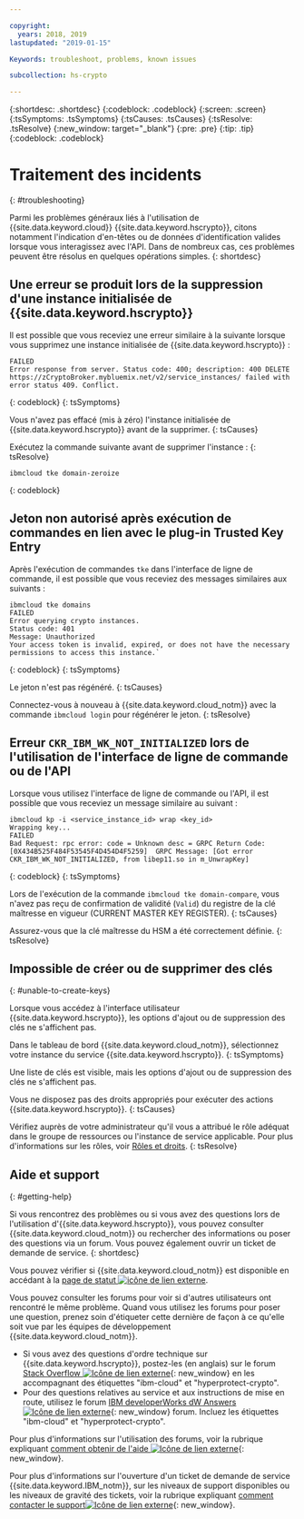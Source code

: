 ```yaml
---

copyright:
  years: 2018, 2019
lastupdated: "2019-01-15"

Keywords: troubleshoot, problems, known issues

subcollection: hs-crypto

---
```


{:shortdesc: .shortdesc}
{:codeblock: .codeblock}
{:screen: .screen}
{:tsSymptoms: .tsSymptoms}
{:tsCauses: .tsCauses}
{:tsResolve: .tsResolve}
{:new_window: target="_blank"}
{:pre: .pre}
{:tip: .tip}
{:codeblock: .codeblock}

# Traitement des incidents
{: #troubleshooting}

Parmi les problèmes généraux liés à l'utilisation de {{site.data.keyword.cloud}} {{site.data.keyword.hscrypto}}, citons notamment l'indication d'en-têtes ou de données d'identification valides lorsque vous interagissez avec l'API. Dans de nombreux cas, ces problèmes peuvent être résolus en quelques opérations simples.
{: shortdesc}

## Une erreur se produit lors de la suppression d'une instance initialisée de {{site.data.keyword.hscrypto}}

Il est possible que vous receviez une erreur similaire à la suivante lorsque vous supprimez une instance initialisée de {{site.data.keyword.hscrypto}} :

```
FAILED
Error response from server. Status code: 400; description: 400 DELETE https://zCryptoBroker.mybluemix.net/v2/service_instances/ failed with error status 409. Conflict.
```
{: codeblock}
{: tsSymptoms}

Vous n'avez pas effacé (mis à zéro) l'instance initialisée de {{site.data.keyword.hscrypto}} avant de la supprimer.
{: tsCauses}

Exécutez la commande suivante avant de supprimer l'instance :
{: tsResolve}

```
ibmcloud tke domain-zeroize
```
{: codeblock}

## Jeton non autorisé après exécution de commandes en lien avec le plug-in Trusted Key Entry

Après l'exécution de commandes `tke` dans l'interface de ligne de commande, il est possible que vous receviez des messages similaires aux suivants :

```
ibmcloud tke domains
FAILED
Error querying crypto instances.
Status code: 401
Message: Unauthorized
Your access token is invalid, expired, or does not have the necessary permissions to access this instance.`
```
{: codeblock}
{: tsSymptoms}

Le jeton n'est pas régénéré.
{: tsCauses}

Connectez-vous à nouveau à {{site.data.keyword.cloud_notm}} avec la commande `ibmcloud login` pour régénérer le jeton.
{: tsResolve}

## Erreur `CKR_IBM_WK_NOT_INITIALIZED` lors de l'utilisation de l'interface de ligne de commande ou de l'API

Lorsque vous utilisez l'interface de ligne de commande ou l'API, il est possible que vous receviez un message similaire au suivant :

```
ibmcloud kp -i <service_instance_id> wrap <key_id>
Wrapping key...
FAILED
Bad Request: rpc error: code = Unknown desc = GRPC Return Code: [0X434B525F484F53545F4D454D4F5259]  GRPC Message: [Got error CKR_IBM_WK_NOT_INITIALIZED, from libep11.so in m_UnwrapKey]
```
{: codeblock}
{: tsSymptoms}

Lors de l'exécution de la commande `ibmcloud tke domain-compare`, vous n'avez pas reçu de confirmation de validité (`Valid`) du registre de la clé maîtresse en vigueur (CURRENT MASTER KEY REGISTER).
{: tsCauses}

Assurez-vous que la clé maîtresse du HSM a été correctement définie.
{: tsResolve}

## Impossible de créer ou de supprimer des clés
{: #unable-to-create-keys}

Lorsque vous accédez à l'interface utilisateur {{site.data.keyword.hscrypto}}, les options d'ajout ou de suppression des clés ne s'affichent pas.

Dans le tableau de bord {{site.data.keyword.cloud_notm}}, sélectionnez votre instance du service {{site.data.keyword.hscrypto}}.
{: tsSymptoms}

Une liste de clés est visible, mais les options d'ajout ou de suppression des clés ne s'affichent pas.

Vous ne disposez pas des droits appropriés pour exécuter des actions {{site.data.keyword.hscrypto}}.
{: tsCauses}

Vérifiez auprès de votre administrateur qu'il vous a attribué le rôle adéquat dans le groupe de ressources ou l'instance de service applicable. Pour plus d'informations sur les rôles, voir [Rôles et droits](/docs/services/key-protect/manage-access.html#roles).
{: tsResolve}

## Aide et support
{: #getting-help}

Si vous rencontrez des problèmes ou si vous avez des questions lors de l'utilisation d'{{site.data.keyword.hscrypto}}, vous pouvez consulter {{site.data.keyword.cloud_notm}} ou rechercher des informations ou poser des questions via un forum. Vous pouvez également ouvrir un ticket de demande de service.
{: shortdesc}

Vous pouvez vérifier si {{site.data.keyword.cloud_notm}} est disponible en accédant à la [page de statut ![icône de lien externe](../../icons/launch-glyph.svg "Icône de lien externe")](https://cloud.ibm.com/status?tags=platform,runtimes,services).

Vous pouvez consulter les forums pour voir si d'autres utilisateurs ont rencontré le
même problème. Quand vous utilisez les forums pour poser une question, prenez soin d'étiqueter cette dernière de façon à ce qu'elle soit vue par les équipes de développement {{site.data.keyword.cloud_notm}}.

- Si vous avez des questions d'ordre technique sur {{site.data.keyword.hscrypto}}, postez-les (en anglais) sur le forum [Stack Overflow ![Icône de lien externe](../../icons/launch-glyph.svg "Icône de lien externe")](http://stackoverflow.com/){: new_window} en les accompagnant des étiquettes "ibm-cloud" et "hyperprotect-crypto".
- Pour des questions relatives au service et aux instructions de mise en route, utilisez le forum [IBM developerWorks dW Answers ![Icône de lien externe](../../icons/launch-glyph.svg "Icône de lien externe")](https://developer.ibm.com/answers/index.html){: new_window} forum. Incluez les étiquettes "ibm-cloud" et "hyperprotect-crypto".

Pour plus d'informations sur l'utilisation des forums, voir la rubrique expliquant [comment obtenir de l'aide ![Icône de lien externe](../../icons/launch-glyph.svg "Icône de lien externe")](https://cloud.ibm.com/docs/support/index.html#getting-help){: new_window}.

Pour plus d'informations sur l'ouverture d'un ticket de demande de service {{site.data.keyword.IBM_notm}}, sur les niveaux de support disponibles ou les niveaux de gravité des tickets, voir la rubrique expliquant [comment contacter le support![Icône de lien externe](../../icons/launch-glyph.svg "Icône de lien externe")](https://cloud.ibm.com/docs/support/index.html#contacting-support){: new_window}.
